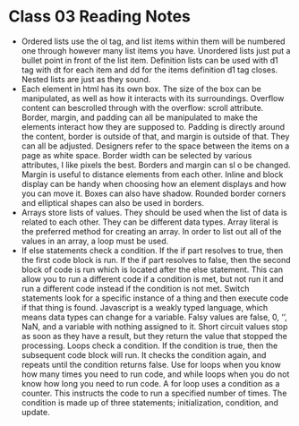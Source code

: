 # Class 03 Reading Notes
* Ordered lists use the ol tag, and list items within them will be numbered one through however many list items you have.  Unordered lists just put a bullet point in front of the list item. Definition lists can be used with d1 tag with dt for each item and dd for the items definition d1 tag closes. Nested lists are just as they sound. 
* Each element in html has its own box. The size of the box can be manipulated, as well as how it interacts with its surroundings. Overflow content can bescrolled through with the overflow: scroll attribute. Border, margin, and padding can all be manipulated to make the elements interact how they are supposed to. Padding is directly around the content, border is outside of that, and margin is outside of that. They can all be adjusted. Designers refer to the space between the items on a page as white space. Border width can be selected by various attributes, I like pixels the best. Borders and margin can sl o be changed. Margin is useful to distance elements from each other. Inline and block display can be handy when choosing how an element displays and how you can move it. Boxes can also have shadow. Rounded border corners and elliptical shapes can also be used in borders. 
* Arrays store lists of values. They should be used when the list of data is related to each other. They can be different data types. Array literal is the preferred method for creating an array. In order to list out all of the values in an array, a loop must be used. 
* If else statements check a condition. If the if part resolves to true, then the first code block is run. If the if part resolves to false, then the second block of code is run which is located after the else statement. This can allow you to run a different code if a condition is met, but not run it and run a different code instead if the condition is not met. Switch statements look for a specific instance of a thing and then execute code if that thing is found. Javascript is a weakly typed language, which means data types can change for a variable. Falsy values are false, 0, ‘’, NaN, and a variable with nothing assigned to it. Short circuit values stop as soon as they have a result, but they return the value that stopped the processing. Loops check a condition. If the condition is true, then the subsequent code block will run. It checks the condition again, and repeats until the condition returns false. Use for loops when you know how many times you need to run code, and while loops when you do not know how long you need to run code. A for loop uses a condition as a counter. This instructs the code to run a specified number of times. The condition is made up of three statements; initialization, condition, and update. 

